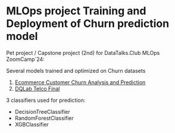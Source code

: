 # MLOps project Training and Deployment of Churn prediction model

Pet project / Capstone project (2nd) for DataTalks.Club MLOps ZoomCamp`24:

Several models trained and optimized on Churn datasets
1. [Ecommerce Customer Churn Analysis and Prediction](https://www.kaggle.com/datasets/ankitverma2010/ecommerce-customer-churn-analysis-and-prediction/data)
2. [DQLab Telco Final](https://www.kaggle.com/datasets/samran98/customer-churn-telco-final/data)

3 classifiers used for prediction:
- DecisionTreeClassifier
- RandomForestClassifier
- XGBClassifier

